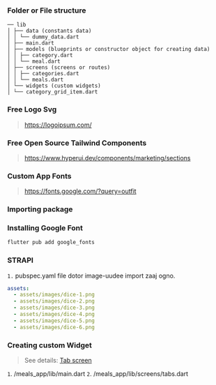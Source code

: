 ### Folder or File structure

```
── lib
│ ├── data (constants data)
│ │ └── dummy_data.dart
│ ├── main.dart
│ ├── models (blueprints or constructor object for creating data)
│ │ ├── category.dart
│ │ └── meal.dart
│ ├── screens (screens or routes)
│ │ ├── categories.dart
│ │ └── meals.dart
│ └── widgets (custom widgets)
│ └── category_grid_item.dart
```

### Free Logo Svg

> https://logoipsum.com/

### Free Open Source Tailwind Components

> https://www.hyperui.dev/components/marketing/sections

### Custom App Fonts

> https://fonts.google.com/?query=outfit

### Importing package

### Installing Google Font

```sh
flutter pub add google_fonts
```

### STRAPI

`1.` pubspec.yaml file dotor image-uudee import zaaj ogno.

```yaml
assets:
  - assets/images/dice-1.png
  - assets/images/dice-2.png
  - assets/images/dice-3.png
  - assets/images/dice-4.png
  - assets/images/dice-5.png
  - assets/images/dice-6.png
```

### Creating custom Widget

> See details: [Tab screen](meals_app/lib/screens/tabs.dart)

`1`. /meals_app/lib/main.dart
`2`. /meals_app/lib/screens/tabs.dart
